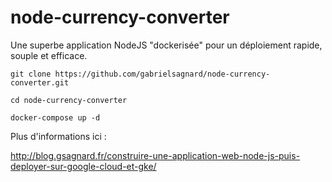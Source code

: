 # node-currency-converter

Une superbe application NodeJS "dockerisée" pour un déploiement rapide, souple et efficace.

    git clone https://github.com/gabrielsagnard/node-currency-converter.git
    
    cd node-currency-converter

    docker-compose up -d
    
Plus d'informations ici :

http://blog.gsagnard.fr/construire-une-application-web-node-js-puis-deployer-sur-google-cloud-et-gke/
